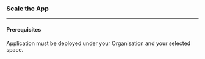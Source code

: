 ### Scale the App

---

#### Prerequisites

Application must be deployed under your Organisation and your selected space.

